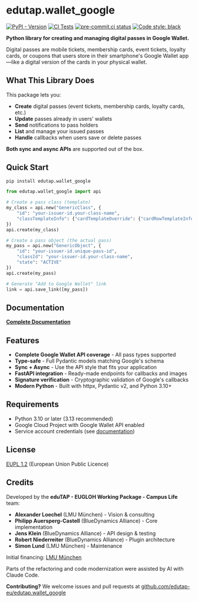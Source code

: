# edutap.wallet_google

[![PyPI - Version](https://img.shields.io/pypi/v/edutap.wallet_google?logo=python)](https://pypi.org/project/edutap.wallet-google/)
[![CI Tests](https://github.com/edutap-eu/edutap.wallet_google/actions/workflows/tests.yaml/badge.svg)](https://github.com/edutap-eu/edutap.wallet_google/actions/workflows/tests.yaml)
[![pre-commit.ci status](https://results.pre-commit.ci/badge/github/edutap-eu/edutap.wallet_google/main.svg)](https://results.pre-commit.ci/latest/github/edutap-eu/edutap.wallet_google/main)
[![Code style: black](https://img.shields.io/badge/code%20style-black-000000.svg)](https://github.com/psf/black)

**Python library for creating and managing digital passes in Google Wallet.**

Digital passes are mobile tickets, membership cards, event tickets, loyalty cards, or coupons that users store in their smartphone's Google Wallet app—like a digital version of the cards in your physical wallet.

## What This Library Does

This package lets you:

- **Create** digital passes (event tickets, membership cards, loyalty cards, etc.)
- **Update** passes already in users' wallets
- **Send** notifications to pass holders
- **List** and manage your issued passes
- **Handle** callbacks when users save or delete passes

**Both sync and async APIs** are supported out of the box.

## Quick Start

```bash
pip install edutap.wallet_google
```

```python
from edutap.wallet_google import api

# Create a pass class (template)
my_class = api.new("GenericClass", {
    "id": "your-issuer-id.your-class-name",
    "classTemplateInfo": {"cardTemplateOverride": {"cardRowTemplateInfos": [...]}}
})
api.create(my_class)

# Create a pass object (the actual pass)
my_pass = api.new("GenericObject", {
    "id": "your-issuer-id.unique-pass-id",
    "classId": "your-issuer-id.your-class-name",
    "state": "ACTIVE"
})
api.create(my_pass)

# Generate "Add to Google Wallet" link
link = api.save_link([my_pass])
```

## Documentation

**[Complete Documentation](https://docs.edutap.eu/packages/edutap_wallet_google/index.html)**

## Features

- **Complete Google Wallet API coverage** - All pass types supported
- **Type-safe** - Full Pydantic models matching Google's schema
- **Sync + Async** - Use the API style that fits your application
- **FastAPI integration** - Ready-made endpoints for callbacks and images
- **Signature verification** - Cryptographic validation of Google's callbacks
- **Modern Python** - Built with httpx, Pydantic v2, and Python 3.10+

## Requirements

- Python 3.10 or later (3.13 recommended)
- Google Cloud Project with Google Wallet API enabled
- Service account credentials (see [documentation](https://docs.edutap.eu/packages/edutap_wallet_google/installation.html))

## License

[EUPL 1.2](https://opensource.org/license/eupl-1-2/) (European Union Public Licence)

## Credits

Developed by the **eduTAP - EUGLOH Working Package - Campus Life** team:

- **Alexander Loechel** (LMU München) - Vision & consulting
- **Philipp Auersperg-Castell** (BlueDynamics Alliance) - Core implementation
- **Jens Klein** (BlueDynamics Alliance) - API design & testing
- **Robert Niederreiter** (BlueDynamics Alliance) - Plugin architecture
- **Simon Lund** (LMU München) - Maintenance

Initial financing: [LMU München](https://www.lmu.de)

Parts of the refactoring and code modernization were assisted by AI with Claude Code.

**Contributing?** We welcome issues and pull requests at [github.com/edutap-eu/edutap.wallet_google](https://github.com/edutap-eu/edutap.wallet_google)
